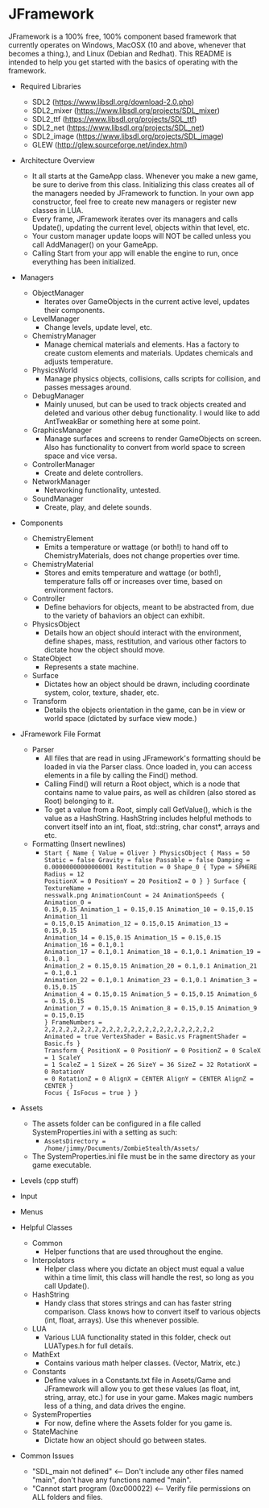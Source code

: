 # JFramework
JFramework is a 100% free, 100% component based framework that currently operates on Windows, MacOSX (10 and above, whenever that becomes a thing.), and Linux (Debian and Redhat). This README is intended to help you get started with the basics of operating with the framework.

- Required Libraries
  - SDL2 (https://www.libsdl.org/download-2.0.php)
  - SDL2_mixer (https://www.libsdl.org/projects/SDL_mixer)
  - SDL2_ttf (https://www.libsdl.org/projects/SDL_ttf)
  - SDL2_net (https://www.libsdl.org/projects/SDL_net)
  - SDL2_image (https://www.libsdl.org/projects/SDL_image)
  - GLEW (http://glew.sourceforge.net/index.html)

- Architecture Overview
  - It all starts at the GameApp class. Whenever you make a new game, be sure to derive from this class. Initializing this class creates all of the managers needed by JFramework to function. In your own app constructor, feel free to create new managers or register new classes in LUA.
  - Every frame, JFramework iterates over its managers and calls Update(), updating the current level, objects within that level, etc.
  - Your custom manager update loops will NOT be called unless you call AddManager() on your GameApp.
  - Calling Start from your app will enable the engine to run, once everything has been initialized.

- Managers
  - ObjectManager
    - Iterates over GameObjects in the current active level, updates their components.
  - LevelManager
    - Change levels, update level, etc.
  - ChemistryManager
    - Manage chemical materials and elements. Has a factory to create custom elements and materials. Updates chemicals and adjusts temperature.
  - PhysicsWorld
    - Manage physics objects, collisions, calls scripts for collision, and passes messages around.
  - DebugManager
    - Mainly unused, but can be used to track objects created and deleted and various other debug functionality. I would like to add AntTweakBar or something here at some point.
  - GraphicsManager
    - Manage surfaces and screens to render GameObjects on screen. Also has functionality to convert from world space to screen space and vice versa.
  - ControllerManager
    - Create and delete controllers.
  - NetworkManager
    - Networking functionality, untested.
  - SoundManager
    - Create, play, and delete sounds.
  
- Components
  - ChemistryElement
    - Emits a temperature or wattage (or both!) to hand off to ChemistryMaterials, does not change properties over time.
  - ChemistryMaterial
    - Stores and emits temperature and wattage (or both!), temperature falls off or increases over time, based on environment factors.
  - Controller
    - Define behaviors for objects, meant to be abstracted from, due to the variety of bahaviors an object can exhibit.
  - PhysicsObject
    - Details how an object should interact with the environment, define shapes, mass, restitution, and various other factors to dictate how the object should move.
  - StateObject
    - Represents a state machine.
  - Surface
    - Dictates how an object should be drawn, including coordinate system, color, texture, shader, etc.
  - Transform
    - Details the objects orientation in the game, can be in view or world space (dictated by surface view mode.)
  
- JFramework File Format
  - Parser
    - All files that are read in using JFramework's formatting should be loaded in via the Parser class. Once loaded in, you can access elements in a file by calling the Find() method.
    - Calling Find() will return a Root object, which is a node that contains name to value pairs, as well as children (also stored as Root) belonging to it.
    - To get a value from a Root, simply call GetValue(), which is the value as a HashString. HashString includes helpful methods to convert itself into an int, float, std::string, char const*, arrays and etc.
  - Formatting (Insert newlines)
    - <code>Start
{
	Name
	{
		Value = Oliver
	}
	PhysicsObject
	{
		Mass = 50
		Static = false
		Gravity = false
		Passable = false
		Damping = 0.00000000000000001
		Restitution = 0
		Shape_0
		{
			Type = SPHERE
			Radius = 12
			PositionX = 0
			PositionY = 20
			PositionZ = 0
		}
	}
	Surface
	{
		TextureName = nesswalk.png
		AnimationCount = 24
		AnimationSpeeds
		{
			Animation_0 = 0.15,0.15
			Animation_1 = 0.15,0.15
			Animation_10 = 0.15,0.15
			Animation_11 = 0.15,0.15
			Animation_12 = 0.15,0.15
			Animation_13 = 0.15,0.15
			Animation_14 = 0.15,0.15
			Animation_15 = 0.15,0.15
			Animation_16 = 0.1,0.1
			Animation_17 = 0.1,0.1
			Animation_18 = 0.1,0.1
			Animation_19 = 0.1,0.1
			Animation_2 = 0.15,0.15
			Animation_20 = 0.1,0.1
			Animation_21 = 0.1,0.1
			Animation_22 = 0.1,0.1
			Animation_23 = 0.1,0.1
			Animation_3 = 0.15,0.15
			Animation_4 = 0.15,0.15
			Animation_5 = 0.15,0.15
			Animation_6 = 0.15,0.15
			Animation_7 = 0.15,0.15
			Animation_8 = 0.15,0.15
			Animation_9 = 0.15,0.15
		}
		FrameNumbers = 2,2,2,2,2,2,2,2,2,2,2,2,2,2,2,2,2,2,2,2,2,2,2,2
		Animated = true
		VertexShader = Basic.vs
		FragmentShader = Basic.fs
	}
	Transform
	{
		PositionX = 0
		PositionY = 0
		PositionZ = 0
		ScaleX = 1
		ScaleY = 1
		ScaleZ = 1
		SizeX = 26
		SizeY = 36
		SizeZ = 32
		RotationX = 0
    RotationY = 0
    RotationZ = 0
		AlignX = CENTER
		AlignY = CENTER
		AlignZ = CENTER
	}
	Focus
	{
		IsFocus = true
	}
}</code>
  
- Assets
  - The assets folder can be configured in a file called SystemProperties.ini with a setting as such:
    - <code>AssetsDirectory = /home/jimmy/Documents/ZombieStealth/Assets/</code>
  - The SystemProperties.ini file must be in the same directory as your game executable.
  
- Levels (cpp stuff)

- Input

- Menus

- Helpful Classes
  - Common
    - Helper functions that are used throughout the engine.
  - Interpolators
    - Helper class where you dictate an object must equal a value within a time limit, this class will handle the rest, so long as you call Update().
  - HashString
    - Handy class that stores strings and can has faster string comparison. Class knows how to convert itself to various objects (int, float, arrays). Use this whenever possible.
  - LUA
    - Various LUA functionality stated in this folder, check out LUATypes.h for full details.
  - MathExt
    - Contains various math helper classes. (Vector, Matrix, etc.)
  - Constants
    - Define values in a Constants.txt file in Assets/Game and JFramework will allow you to get these values (as float, int, string, array, etc.) for use in your game. Makes magic numbers less of a thing, and data drives the engine.
  - SystemProperties
    - For now, define where the Assets folder for you game is.
  - StateMachine
    - Dictate how an object should go between states.
    
- Common Issues
  - "SDL_main not defined" <-- Don't include any other files named "main", don't have any functions named "main".
  - "Cannot start program (0xc000022) <-- Verify file permissions on ALL folders and files.
